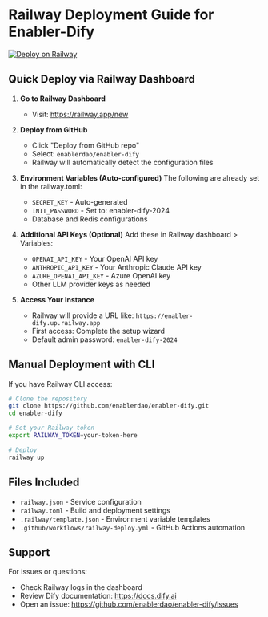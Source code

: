 # Railway Deployment Guide for Enabler-Dify

[![Deploy on Railway](https://railway.app/button.svg)](https://railway.app/template/deploy?template=https://github.com/enablerdao/enabler-dify)

## Quick Deploy via Railway Dashboard

1. **Go to Railway Dashboard**
   - Visit: https://railway.app/new

2. **Deploy from GitHub**
   - Click "Deploy from GitHub repo"
   - Select: `enablerdao/enabler-dify`
   - Railway will automatically detect the configuration files

3. **Environment Variables (Auto-configured)**
   The following are already set in the railway.toml:
   - `SECRET_KEY` - Auto-generated
   - `INIT_PASSWORD` - Set to: enabler-dify-2024
   - Database and Redis configurations

4. **Additional API Keys (Optional)**
   Add these in Railway dashboard > Variables:
   - `OPENAI_API_KEY` - Your OpenAI API key
   - `ANTHROPIC_API_KEY` - Your Anthropic Claude API key
   - `AZURE_OPENAI_API_KEY` - Azure OpenAI key
   - Other LLM provider keys as needed

5. **Access Your Instance**
   - Railway will provide a URL like: `https://enabler-dify.up.railway.app`
   - First access: Complete the setup wizard
   - Default admin password: `enabler-dify-2024`

## Manual Deployment with CLI

If you have Railway CLI access:

```bash
# Clone the repository
git clone https://github.com/enablerdao/enabler-dify.git
cd enabler-dify

# Set your Railway token
export RAILWAY_TOKEN=your-token-here

# Deploy
railway up
```

## Files Included

- `railway.json` - Service configuration
- `railway.toml` - Build and deployment settings
- `.railway/template.json` - Environment variable templates
- `.github/workflows/railway-deploy.yml` - GitHub Actions automation

## Support

For issues or questions:
- Check Railway logs in the dashboard
- Review Dify documentation: https://docs.dify.ai
- Open an issue: https://github.com/enablerdao/enabler-dify/issues
